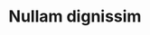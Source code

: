 ---
layout: page
title: Nullam dignissim
image: images/pic03.jpg
style: wrapper spotlight style3
id: three
tagline: Lorem ipsum dolor sit amet, etiam lorem adipiscing elit. Cras turpis ante, nullam sit amet turpis non, sollicitudin posuere urna. Mauris id tellus arcu. Nunc vehicula id nulla dignissim dapibus. Nullam ultrices, neque et faucibus viverra, ex nulla cursus.
category: blog
---